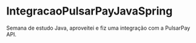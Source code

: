 # IntegracaoPulsarPayJavaSpring
Semana de estudo Java, aproveitei e fiz uma integração com a PulsarPay API.
